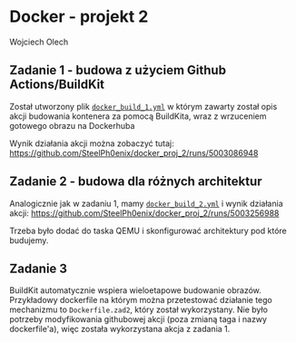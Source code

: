 # Docker - projekt 2

Wojciech Olech

## Zadanie 1 - budowa z użyciem Github Actions/BuildKit

Został utworzony plik [`docker_build_1.yml`](./.github/workflows/docker_build_1.yml) w którym zawarty został opis akcji budowania kontenera za pomocą BuildKita, wraz z wrzuceniem gotowego obrazu na Dockerhuba

Wynik działania akcji można zobaczyć tutaj: <https://github.com/SteelPh0enix/docker_proj_2/runs/5003086948>

## Zadanie 2 - budowa dla różnych architektur

Analogicznie jak w zadaniu 1, mamy [`docker_build_2.yml`](./.github/workflows/docker_build_2.yml) i wynik działania akcji: <https://github.com/SteelPh0enix/docker_proj_2/runs/5003256988>

Trzeba było dodać do taska QEMU i skonfigurować architektury pod które budujemy.

## Zadanie 3

BuildKit automatycznie wspiera wieloetapowe budowanie obrazów. Przykładowy dockerfile na którym można przetestować działanie tego mechanizmu to `Dockerfile.zad2`, który został wykorzystany. Nie było potrzeby modyfikowania githubowej akcji (poza zmianą taga i nazwy dockerfile'a), więc została wykorzystana akcja z zadania 1.